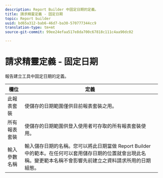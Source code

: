```yaml
---
description: Report Builder 中固定日期的定義。
title: 請求精靈定義 - 固定日期
topic: Report builder
uuid: bd65a312-bab6-46d7-ba30-570777344cc9
translation-type: tm+mt
source-git-commit: 99ee24efaa517e8da700c67818c111c4aa90dc02

---
```



# 請求精靈定義 - 固定日期

報告建立工具中固定日期的定義。

| 欄位 | 定義 |
|--- |--- |
| 此報表套裝 | 使儲存的日期範圍僅供目前報表套裝之用。 |
| 所有報表套裝 | 使儲存的日期範圍供登入使用者可存取的所有報表套裝使用。 |
| 輸入參數名稱 | 輸入儲存日期的名稱。您可以將此日期當做 Report Builder 中的範本。在任何可以套用儲存日期的位置就會出現此名稱。變更範本名稱不會影響先前建立之資料請求所用的日期組態。 |
